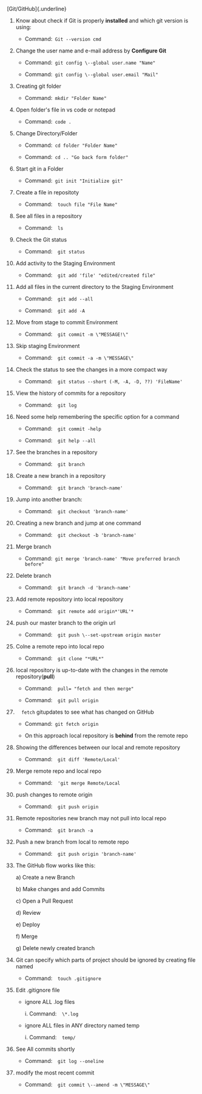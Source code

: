 [Git/GitHub]{.underline}

1.  Know about check if Git is properly **installed** and which git
    version is using:

    -   Command:``` Git --version cmd```

2.  Change the user name and e-mail address by **Configure Git**

    -   Command:``` git config \--global user.name "Name"```

    -   Command:``` git config \--global user.email "Mail"```

3.  Creating git folder

    -   Command:``` mkdir "Folder Name"```

4.  Open folder's file in vs code or notepad

    -   Command:``` code .```

5.  Change Directory/Folder

    -   Command:```  cd folder "Folder Name" ```

    -   Command:``` cd .. "Go back form folder"```

6.  Start git in a Folder

    -   Command:``` git init "Initialize git"```

7.  Create a file in repositoty

    -   Command:```  touch file "File Name"```

8.  See all files in a repository

    -   Command:```  ls```

9.  Check the Git status

    -   Command:```  git status```

10. Add activity to the Staging Environment

    -   Command:```  git add 'file' "edited/created file"```

11. Add all files in the current directory to the Staging Environment

    -   Command:```  git add --all```

    -   Command:```  git add -A```

12. Move from stage to commit Environment

    -   Command:```  git commit -m \"MESSAGE!\"```

13. Skip staging Environment

    -   Command:```  git commit -a -m \"MESSAGE\"```

14. Check the status to see the changes in a more compact way

    -   Command:```  git status --short (-M, -A, -D, ??) 'FileName'```

15. View the history of commits for a repository

    -   Command:```  git log```

16. Need some help remembering the specific option for a command

    -   Command:```  git commit -help```

    -   Command:```  git help --all```

17. See the branches in a repository

    -   Command:```  git branch```

18. Create a new branch in a repository

    -   Command:```  git branch 'branch-name'```

19. Jump into another branch:

    -   Command:```  git checkout 'branch-name'```

20. Creating a new branch and jump at one command

    -   Command:```  git checkout -b 'branch-name'```

21. Merge branch

    -   Command:``` git merge 'branch-name' "Move preferred branch before"```

22. Delete branch

    -   Command:```  git branch -d 'branch-name'```

23. Add remote repository into local repository

    -   Command:```  git remote add origin*'URL'*```

24. push our master branch to the origin url

    -   Command:```  git push \--set-upstream origin master```

25. Colne a remote repo into local repo

    -   Command:```  git clone "*URL*"```

26. local repository is up-to-date with the changes in the remote
    repository(**pull**)

    -   Command:```  pull= "fetch and then merge"```

    -   Command:```  git pull origin```

27. ```  fetch``` gitupdates to see what has changed on GitHub

    -   Command:``` git fetch origin```

    -   On this approach local repository is **behind** from the remote
        repo

28. Showing the differences between our local and remote repository

    -   Command:```  git diff 'Remote/Local'```

29. Merge remote repo and local repo

    -   Command:```  'git merge Remote/Local```

30. push changes to remote origin

    -   Command:```  git push origin```

31. Remote repositories new branch may not pull into local repo

    -   Command:```  git branch -a```

32. Push a new branch from local to remote repo

    -   Command:```  git push origin 'branch-name'```

33. The GitHub flow works like this:

    a)  Create a new Branch

    b)  Make changes and add Commits

    c)  Open a Pull Request

    d)  Review

    e)  Deploy

    f)  Merge

    g)  Delete newly created branch

34. Git can specify which parts of project should be ignored by creating
    file named

    -   Command:```  touch .gitignore```

35. Edit .gitignore file

    -   ignore ALL .log files

        i.  Command:```  \*.log```

    -   ignore ALL files in ANY directory named temp

        i.  Command:```  temp/```

36. See All commits shortly

    -   Command:```  git log --oneline```

37. modify the most recent commit

    -   Command:```  git commit \--amend -m \"MESSAGE\"```
